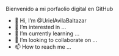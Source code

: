 Bienvenido a mi porfaolio digital en GitHub
- 👋 Hi, I’m @UrielAvilaBaltazar
- 👀 I’m interested in ...
- 🌱 I’m currently learning ...
- 💞️ I’m looking to collaborate on ...
- 📫 How to reach me ...

<!---
UrielAvilaBaltazar/UrielAvilaBaltazar is a ✨ special ✨ repository because its `README.md` (this file) appears on your GitHub profile.
You can click the Preview link to take a look at your changes.
--->
